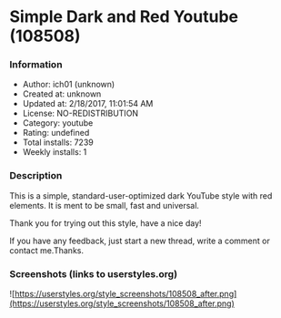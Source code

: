 # Simple Dark and Red Youtube (108508)

### Information
- Author: ich01 (unknown)
- Created at: unknown
- Updated at: 2/18/2017, 11:01:54 AM
- License: NO-REDISTRIBUTION
- Category: youtube
- Rating: undefined
- Total installs: 7239
- Weekly installs: 1


### Description
This is a simple, standard-user-optimized dark YouTube style with red elements. It is ment to be small, fast and universal.

Thank you for trying out this style,
have a nice day!

If you have any feedback, just start a new thread, write a comment or contact me.Thanks.


### Screenshots (links to userstyles.org)
![https://userstyles.org/style_screenshots/108508_after.png](https://userstyles.org/style_screenshots/108508_after.png)


